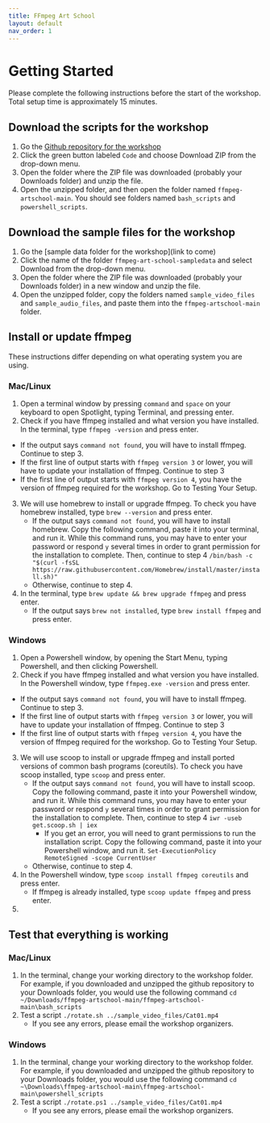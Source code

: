```yaml
---
title: FFmpeg Art School
layout: default
nav_order: 1
---
```


# Getting Started

Please complete the following instructions before the start of the workshop. Total setup time is approximately 15 minutes.

## Download the scripts for the workshop
1. Go the [Github repository for the workshop](https://github.com/iamdamosuzuki/ffmpeg-artschool)
2. Click the green button labeled `Code` and choose Download ZIP from the drop-down menu.
3. Open the folder where the ZIP file was downloaded (probably your Downloads folder) and unzip the file.
4. Open the unzipped folder, and then open the folder named `ffmpeg-artschool-main`. You should see folders named `bash_scripts` and `powershell_scripts`.

## Download the sample files for the workshop
1. Go the [sample data folder for the workshop](link to come)
2. Click the name of the folder `ffmpeg-art-school-sampledata` and select Download from the drop-down menu.
3. Open the folder where the ZIP file was downloaded (probably your Downloads folder) in a new window and unzip the file.
4. Open the unzipped folder, copy the folders named `sample_video_files` and `sample_audio_files`, and paste them into the `ffmpeg-artschool-main` folder.

## Install or update ffmpeg
These instructions differ depending on what operating system you are using.

### Mac/Linux
1. Open a terminal window by pressing `command` and `space` on your keyboard to open Spotlight, typing Terminal, and pressing enter.
2. Check if you have ffmpeg installed and what version you have installed. In the terminal, type `ffmpeg -version` and press enter.
* If the output says `command not found`, you will have to install ffmpeg. Continue to step 3.
* If the first line of output starts with `ffmpeg version 3` or lower, you will have to update your installation of ffmpeg. Continue to step 3
* If the first line of output starts with `ffmpeg version 4`, you have the version of ffmpeg required for the workshop. Go to Testing Your Setup.
3. We will use homebrew to install or upgrade ffmpeg. To check you have homebrew installed, type `brew --version` and press enter.
	* If the output says `command not found`, you will have to install homebrew. Copy the following command, paste it into your terminal, and run it. While this command runs, you may have to enter your password or respond `y` several times in order to grant permission for the installation to complete. Then, continue to step 4
`/bin/bash -c "$(curl -fsSL https://raw.githubusercontent.com/Homebrew/install/master/install.sh)"`
	* Otherwise, continue to step 4.
4. In the terminal, type `brew update && brew upgrade ffmpeg` and press enter.
	* If the output says `brew not installed`, type `brew install ffmpeg` and press enter.

### Windows
1. Open a Powershell window, by opening the Start Menu, typing Powershell, and then clicking Powershell.
2. Check if you have ffmpeg installed and what version you have installed. In the Powershell window, type `ffmpeg.exe -version` and press enter.
* If the output says `command not found`, you will have to install ffmpeg. Continue to step 3.
* If the first line of output starts with `ffmpeg version 3` or lower, you will have to update your installation of ffmpeg. Continue to step 3
* If the first line of output starts with `ffmpeg version 4`, you have the version of ffmpeg required for the workshop. Go to Testing Your Setup.
3. We will use scoop to install or upgrade ffmpeg and install ported versions of common bash programs (coreutils). To check you have scoop installed, type `scoop` and press enter.
	* If the output says `command not found`, you will have to install scoop. Copy the following command, paste it into your Powershell window, and run it. While this command runs, you may have to enter your password or respond `y` several times in order to grant permission for the installation to complete. Then, continue to step 4
`iwr -useb get.scoop.sh | iex`
		* If you get an error, you will need to grant permissions to run the installation script. Copy the following command, paste it into your Powershell window, and run it.
`Set-ExecutionPolicy RemoteSigned -scope CurrentUser`
	* Otherwise, continue to step 4.
4. In the Powershell window, type `scoop install ffmpeg coreutils` and press enter.
	* If ffmpeg is already installed, type `scoop update ffmpeg` and press enter.
5.

## Test that everything is working
### Mac/Linux
1. In the terminal, change your working directory to the workshop folder. For example, if you downloaded and unzipped the github repository to your Downloads folder, you would use the following command `cd ~/Downloads/ffmpeg-artschool-main/ffmpeg-artschool-main\bash_scripts`
2. Test a script
`./rotate.sh ../sample_video_files/Cat01.mp4`
	* If you see any errors, please email the workshop organizers.

### Windows
1. In the terminal, change your working directory to the workshop folder. For example, if you downloaded and unzipped the github repository to your Downloads folder, you would use the following command `cd ~\Downloads\ffmpeg-artschool-main\ffmpeg-artschool-main\powershell_scripts`
2. Test a script
`./rotate.ps1 ../sample_video_files/Cat01.mp4`
	* If you see any errors, please email the workshop organizers.
